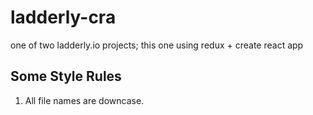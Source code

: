 # ladderly-cra

one of two ladderly.io projects; this one using redux + create react app

## Some Style Rules

1. All file names are downcase.

